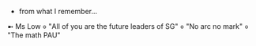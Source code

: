 * from what I remember...

 ➼ Ms Low
० "All of you are the future leaders of SG"
० "No arc no mark"
० "The math PAU"
